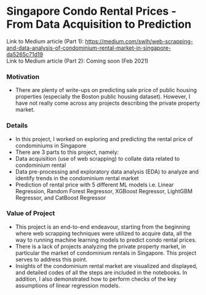 # Singapore Condo Rental Prices - From Data Acquisition to Prediction

Link to Medium article (Part 1): https://medium.com/swlh/web-scrapping-and-data-analysis-of-condominium-rental-market-in-singapore-da5265c71d19  
Link to Medium article (Part 2): Coming soon (Feb 2021)

### Motivation
- There are plenty of write-ups on predicting sale price of public housing properties (especially the Boston public housing dataset). However, I have not really come across any projects describing the private property market.

### Details
- In this project, I worked on exploring and predicting the rental price of condominiums in Singapore
- There are 3 parts to this project, namely:
 - Data acquisition (use of web scrapping) to collate data related to condominium rental
 - Data pre-processing and exploratory data analysis (EDA) to analyze and identify trends in the condominium rental market
 - Prediction of rental price with 5 different ML models i.e. Linear Regression, Random Forest Regressor, XGBoost Regressor, LightGBM Regressor, and CatBoost Regressor
 
### Value of Project
- This project is an end-to-end endeavour, starting from the beginning where web scrapping techniques were utilized to acquire data, all the way to running machine learning models to predict condo rental prices. 
- There is a lack of projects analyzing the private property market, in particular the market of condominium rentals in Singapore. This project serves to address this point.
- Insights of the condominium rental market are visualized and displayed, and detailed codes of all the steps are included in the notebooks. In addition, I also demonstrated how to perform checks of the key assumptions of linear regression models.
